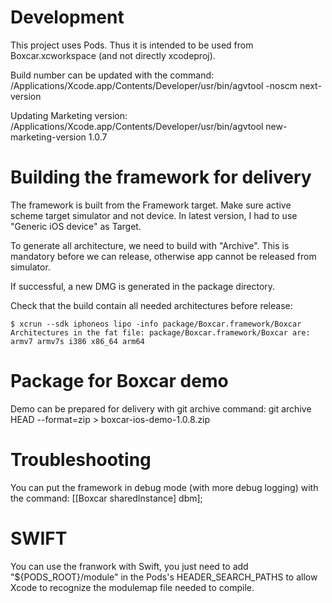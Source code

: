 # Development

This project uses Pods.
Thus it is intended to be used from Boxcar.xcworkspace (and not directly xcodeproj).

Build number can be updated with the command:
/Applications/Xcode.app/Contents/Developer/usr/bin/agvtool -noscm next-version

Updating Marketing version:
/Applications/Xcode.app/Contents/Developer/usr/bin/agvtool new-marketing-version 1.0.7

# Building the framework for delivery

The framework is built from the Framework target.
Make sure active scheme target simulator and not device. In latest version, I had to use "Generic iOS device" as Target.

To generate all architecture, we need to build with "Archive". This is mandatory before we can release, otherwise app cannot be released from simulator.

If successful, a new DMG is generated in the package directory.

Check that the build contain all needed architectures before release:

	$ xcrun --sdk iphoneos lipo -info package/Boxcar.framework/Boxcar
	Architectures in the fat file: package/Boxcar.framework/Boxcar are: armv7 armv7s i386 x86_64 arm64 

# Package for Boxcar demo

Demo can be prepared for delivery with git archive command:
git archive HEAD --format=zip > boxcar-ios-demo-1.0.8.zip

# Troubleshooting
You can put the framework in debug mode (with more debug logging) with the command:
	[[Boxcar sharedInstance] dbm];

# SWIFT
You can use the franwork with Swift,  you just need to add "${PODS_ROOT}/module" in the Pods's HEADER_SEARCH_PATHS to allow Xcode to recognize the modulemap file needed to compile.
